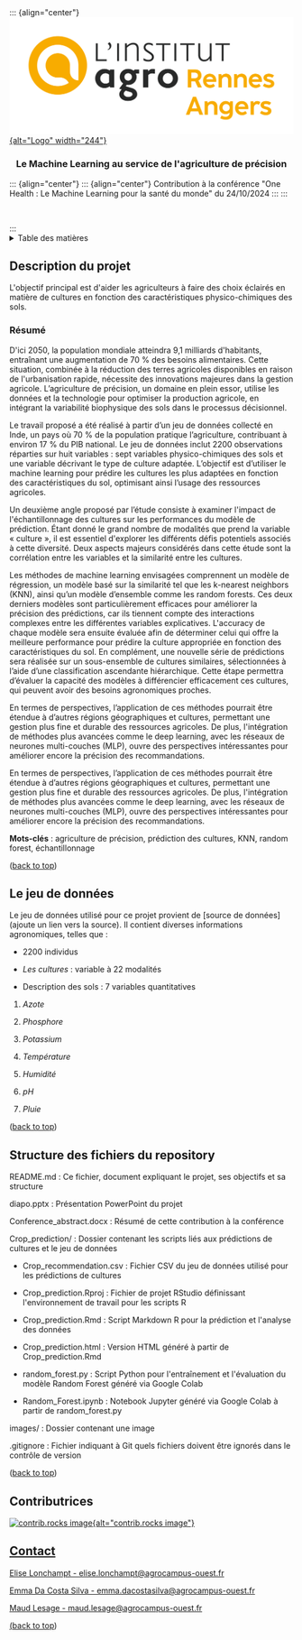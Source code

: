 <a id="readme-top"></a>

<!-- PROJECT LOGO -->

<br />

::: {align="center"}
<a href="https://github.com/eliselon/MLAgriculture"> ![Logo](images/INSTITUT_AGRO_Rennes-Angers_CMJN_png.png){alt="Logo" width="244"} </a>

<h3 align="center">

Le Machine Learning au service de l'agriculture de précision

</h3>

<p align="center">

::: {align="center"}
::: {align="center"}
Contribution à la conférence "One Health : Le Machine Learning pour la santé du monde" du 24/10/2024
:::
:::

<br />

</p>
:::

<!-- TABLE DES MATIÈRES -->

<details>

<summary>Table des matières</summary>

<ol>

<li>

<a href="#description-du-projet">Description du projet</a>

<ul>

<li><a href="#resume">Résumé</a></li>

</ul>

</li>

<li><a href="#le-jeu-de-données">Le jeu de données</a></li>

<li><a href="#structure-des-fichiers-du-repository">Structure des fichiers du repository</a></li>

<li><a href="#contributrices">Contributrices</a></li>

<li><a href="#contact">Contact</a></li>

</ol>

</details>

<!-- Description du projet -->

## Description du projet

L'objectif principal est d'aider les agriculteurs à faire des choix éclairés en matière de cultures en fonction des caractéristiques physico-chimiques des sols.

### Résumé

D'ici 2050, la population mondiale atteindra 9,1 milliards d'habitants, entraînant une augmentation de 70 % des besoins alimentaires. Cette situation, combinée à la réduction des terres agricoles disponibles en raison de l'urbanisation rapide, nécessite des innovations majeures dans la gestion agricole. L’agriculture de précision, un domaine en plein essor, utilise les données et la technologie pour optimiser la production agricole, en intégrant la variabilité biophysique des sols dans le processus décisionnel.

Le travail proposé a été réalisé à partir d’un jeu de données collecté en Inde, un pays où 70 % de la population pratique l’agriculture, contribuant à environ 17 % du PIB national. Le jeu de données inclut 2200 observations réparties sur huit variables : sept variables physico-chimiques des sols et une variable décrivant le type de culture adaptée. L’objectif est d’utiliser le machine learning pour prédire les cultures les plus adaptées en fonction des caractéristiques du sol, optimisant ainsi l’usage des ressources agricoles.

Un deuxième angle proposé par l’étude consiste à examiner l'impact de l'échantillonnage des cultures sur les performances du modèle de prédiction. Étant donné le grand nombre de modalités que prend la variable « culture », il est essentiel d'explorer les différents défis potentiels associés à cette diversité. Deux aspects majeurs considérés dans cette étude sont la corrélation entre les variables et la similarité entre les cultures.

Les méthodes de machine learning envisagées comprennent un modèle de régression, un modèle basé sur la similarité tel que les k-nearest neighbors (KNN), ainsi qu’un modèle d’ensemble comme les random forests. Ces deux derniers modèles sont particulièrement efficaces pour améliorer la précision des prédictions, car ils tiennent compte des interactions complexes entre les différentes variables explicatives. L'accuracy de chaque modèle sera ensuite évaluée afin de déterminer celui qui offre la meilleure performance pour prédire la culture appropriée en fonction des caractéristiques du sol. En complément, une nouvelle série de prédictions sera réalisée sur un sous-ensemble de cultures similaires, sélectionnées à l’aide d’une classification ascendante hiérarchique. Cette étape permettra d’évaluer la capacité des modèles à différencier efficacement ces cultures, qui peuvent avoir des besoins agronomiques proches.

En termes de perspectives, l’application de ces méthodes pourrait être étendue à d’autres régions géographiques et cultures, permettant une gestion plus fine et durable des ressources agricoles. De plus, l'intégration de méthodes plus avancées comme le deep learning, avec les réseaux de neurones multi-couches (MLP), ouvre des perspectives intéressantes pour améliorer encore la précision des recommandations.

En termes de perspectives, l’application de ces méthodes pourrait être étendue à d’autres régions géographiques et cultures, permettant une gestion plus fine et durable des ressources agricoles. De plus, l'intégration de méthodes plus avancées comme le deep learning, avec les réseaux de neurones multi-couches (MLP), ouvre des perspectives intéressantes pour améliorer encore la précision des recommandations.

**Mots-clés** : agriculture de précision, prédiction des cultures, KNN, random forest, échantillonnage

<p align="right">

(<a href="#readme-top">back to top</a>)

</p>

<!-- LE JEU DE DONNES -->

## Le jeu de données

Le jeu de données utilisé pour ce projet provient de [source de données] (ajoute un lien vers la source). Il contient diverses informations agronomiques, telles que :

-   2200 individus

-   *Les cultures* : variable à 22 modalités

-   Description des sols : 7 variables quantitatives

1.  *Azote*

2.  *Phosphore*

3.  *Potassium*

4.  *Température*

5.  *Humidité*

6.  *pH*

7.  *Pluie*

<p align="right">

(<a href="#readme-top">back to top</a>)

</p>

<!-- STRUCTURE DES FICHIERS DU REPOSITORY -->

## Structure des fichiers du repository

README.md : Ce fichier, document expliquant le projet, ses objectifs et sa structure

diapo.pptx : Présentation PowerPoint du projet

Conference_abstract.docx : Résumé de cette contribution à la conférence

Crop_prediction/ : Dossier contenant les scripts liés aux prédictions de cultures et le jeu de données

-   Crop_recommendation.csv : Fichier CSV du jeu de données utilisé pour les prédictions de cultures

-   Crop_prediction.Rproj : Fichier de projet RStudio définissant l'environnement de travail pour les scripts R

-   Crop_prediction.Rmd : Script Markdown R pour la prédiction et l'analyse des données

-   Crop_prediction.html : Version HTML généré à partir de Crop_prediction.Rmd

-   random_forest.py : Script Python pour l'entraînement et l'évaluation du modèle Random Forest généré via Google Colab

-   Random_Forest.ipynb : Notebook Jupyter généré via Google Colab à partir de random_forest.py

images/ : Dossier contenant une image

.gitignore : Fichier indiquant à Git quels fichiers doivent être ignorés dans le contrôle de version

<p align="right">

(<a href="#readme-top">back to top</a>)

</p>

<!-- CONTRIBUTRICES -->

## Contributrices

<p align="right">

</p>

<a href="https://github.com/eliselon/MLAgriculture/graphs/contributors"> ![contrib.rocks image](https://contrib.rocks/image?repo=eliselon/MLAgriculture){alt="contrib.rocks image"}

</p>

<!-- CONTACT -->

## Contact

Elise Lonchampt - elise.lonchampt\@agrocampus-ouest.fr

Emma Da Costa Silva - emma.dacostasilva\@agrocampus-ouest.fr

Maud Lesage - maud.lesage\@agrocampus-ouest.fr

<p align="right">

(<a href="#readme-top">back to top</a>)

</p>
